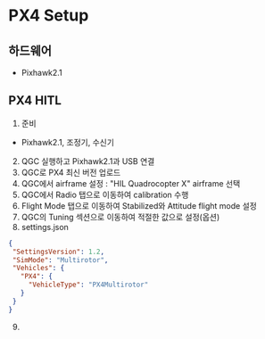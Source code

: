 ﻿# PX4 Setup
## 하드웨어
 * Pixhawk2.1

## PX4 HITL
 1. 준비
   * Pixhawk2.1, 조정기, 수신기
 2. QGC 실행하고 Pixhawk2.1과 USB 연결
 3. QGC로 PX4 최신 버전 업로드
 4. QGC에서 airframe 설정 : "HIL Quadrocopter X" airframe 선택
 5. QGC에서 Radio 탭으로 이동하여 calibration 수행
 6. Flight Mode 탭으로 이동하여 Stabilized와 Attitude flight mode 설정
 7. QGC의 Tuning 섹션으로 이동하여 적절한 값으로 설정(옵션)
 8. settings.json
 ```json
 {
  "SettingsVersion": 1.2,
  "SimMode": "Multirotor",
  "Vehicles": {
    "PX4": {
      "VehicleType": "PX4Multirotor"
    }
  }
}
 ```
 9. 